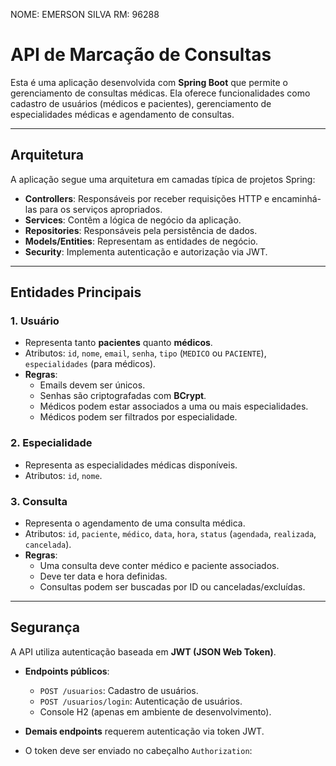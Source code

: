 NOME: EMERSON SILVA
RM: 96288

# API de Marcação de Consultas

Esta é uma aplicação desenvolvida com **Spring Boot** que permite o gerenciamento de consultas médicas. Ela oferece funcionalidades como cadastro de usuários (médicos e pacientes), gerenciamento de especialidades médicas e agendamento de consultas.

---

## Arquitetura

A aplicação segue uma arquitetura em camadas típica de projetos Spring:

- **Controllers**: Responsáveis por receber requisições HTTP e encaminhá-las para os serviços apropriados.
- **Services**: Contêm a lógica de negócio da aplicação.
- **Repositories**: Responsáveis pela persistência de dados.
- **Models/Entities**: Representam as entidades de negócio.
- **Security**: Implementa autenticação e autorização via JWT.

---

## Entidades Principais

### 1. Usuário
- Representa tanto **pacientes** quanto **médicos**.
- Atributos: `id`, `nome`, `email`, `senha`, `tipo` (`MEDICO` ou `PACIENTE`), `especialidades` (para médicos).
- **Regras**:
  - Emails devem ser únicos.
  - Senhas são criptografadas com **BCrypt**.
  - Médicos podem estar associados a uma ou mais especialidades.
  - Médicos podem ser filtrados por especialidade.

### 2. Especialidade
- Representa as especialidades médicas disponíveis.
- Atributos: `id`, `nome`.

### 3. Consulta
- Representa o agendamento de uma consulta médica.
- Atributos: `id`, `paciente`, `médico`, `data`, `hora`, `status` (`agendada`, `realizada`, `cancelada`).
- **Regras**:
  - Uma consulta deve conter médico e paciente associados.
  - Deve ter data e hora definidas.
  - Consultas podem ser buscadas por ID ou canceladas/excluídas.

---

## Segurança

A API utiliza autenticação baseada em **JWT (JSON Web Token)**.

- **Endpoints públicos**:
  - `POST /usuarios`: Cadastro de usuários.
  - `POST /usuarios/login`: Autenticação de usuários.
  - Console H2 (apenas em ambiente de desenvolvimento).

- **Demais endpoints** requerem autenticação via token JWT.
- O token deve ser enviado no cabeçalho `Authorization`:
